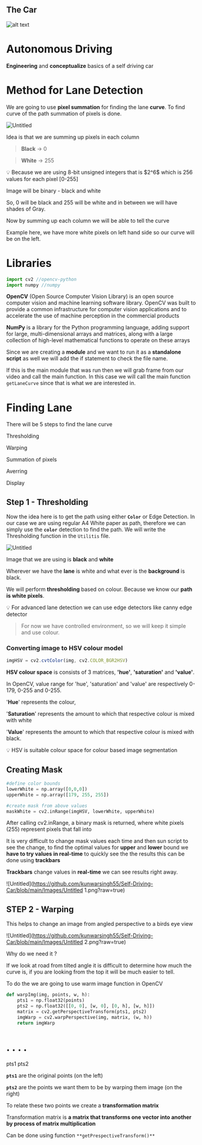 
## The Car

![alt text](https://github.com/kunwarsingh55/Self-Driving-Car/blob/main/Images/Car.JPG?raw=true)

# Autonomous Driving

**Engineering** and **conceptualize** basics of a self driving car

# Method for Lane Detection

We are going to use **pixel summation** for finding the lane **curve**. To find curve of the path summation of pixels is done.

![Untitled](https://github.com/kunwarsingh55/Self-Driving-Car/blob/main/Images/Untitled.png?raw=true)

Idea is that we are summing up  pixels in each column

> **Black** → 0
> 

> **White** → 255
> 

<aside>
💡 Because we are using 8-bit unsigned integers that is $2^6$ which is 256 values for each pixel [0-255]

</aside>

Image will be binary - black and white

So, 0 will be black and 255 will be white and in between we will have shades of Gray.

Now by summing up each column we will be able to tell the curve

Example here, we have more white pixels on left hand side so our curve will be on the left.

# Libraries

```jsx
import cv2 //opencv-python
import numpy //numpy
```

**OpenCV** (Open Source Computer Vision Library) is an open source computer vision and machine learning software library. OpenCV was built to provide a common infrastructure for computer vision applications and to accelerate the use of machine perception in the commercial products

**NumPy** is a library for the Python programming language, adding support for large, multi-dimensional arrays and matrices, along with a large collection of high-level mathematical functions to operate on these arrays

Since we are creating a **module** and we want to run it as a **standalone script** as well we will add the if statement to check the file name. 

If this is the main module that was run then we will grab frame from our video and call the main function. In this case we will call the main function `getLaneCurve` since that is what we are interested in.

# Finding Lane

There will be 5 steps to find the lane curve

Thresholding

Warping

Summation of pixels

Averring

Display

## Step 1 - Thresholding

Now the idea here is to get the path using either **`Color`** or Edge Detection. In our case we are using regular A4 White paper as path, therefore we can simply use the **`color`** detection to find the path. We will write the Thresholding function in the `Utilitis` file.

![Untitled](https://github.com/kunwarsingh55/Self-Driving-Car/blob/main/Images/Untitled.png?raw=true)

Image that we are using is **black** and **white** 

Wherever we have the **lane** is white and what ever is the **background** is black.

We will perform **thresholding** based on colour. Because we know our **path is white pixels**.

<aside>
💡 For advanced lane detection we can use edge detectors like canny edge detector

</aside>

> For now we have controlled environment, so we will keep it simple and use colour.
> 

### Converting image to HSV colour model

```jsx
imgHSV = cv2.cvtColor(img, cv2.COLOR_BGR2HSV)
```

**HSV colour space** is consists of 3 matrices, **'hue'**, **'saturation'** and **'value'**. 

In OpenCV, value range for 'hue', 'saturation' and 'value' are respectively 0-179, 0-255 and 0-255. 

'**Hue**' represents the colour,

'**Saturation**' represents the amount to which that respective colour is mixed with white 

'**Value**' represents the amount to which that respective colour is mixed with black.

<aside>
💡 HSV is suitable colour space for colour based image segmentation

</aside>

## Creating Mask

```python
#define color bounds
lowerWhite = np.array([0,0,0])
upperWhite = np.array([179, 255, 255])

#create mask from above values
maskWhite = cv2.inRange(imgHSV, lowerWhite, upperWhite)
```

After calling cv2.inRange, a binary mask is returned, where white pixels (255) represent pixels that fall into

It is very difficult to change mask values each time and then sun script to see the change, to find the optimal values for **upper** and **lower** bound we **have to try values in real-time** to quickly see the the results this can be done using **trackbars** 

**Trackbars** change values in **real-time** we can see results right away.

![Untitled](https://github.com/kunwarsingh55/Self-Driving-Car/blob/main/Images/Untitled 1.png?raw=true)

## STEP 2 - Warping

This helps to change an image from angled perspective to a birds eye view

![Untitled](https://github.com/kunwarsingh55/Self-Driving-Car/blob/main/Images/Untitled 2.png?raw=true)

Why do we need it ?

If we look at road from tilted angle it is difficult to determine how much the curve is, if you are looking from the top it will be much easier to tell.

To do the we are going to use warm image function in OpenCV

```python
def warpImg(img, points, w, h):
    pts1 = np.float32(points)
    pts2 = np.float32([[0, 0], [w, 0], [0, h], [w, h]])
    matrix = cv2.getPerspectiveTransform(pts1, pts2)
    imgWarp = cv2.warpPerspective(img, matrix, (w, h))
    return imgWarp
```

# . . . .

pts1 pts2 

**`pts1`** are the original points (on the left) 

**`pts2`** are the points we want them to be by warping them image (on the right)

To relate these two points we create a **transformation matrix**

Transformation matrix is **a matrix that transforms one vector into another by process of matrix multiplication**

Can be done using function `**getPrespectiveTransform()**`
